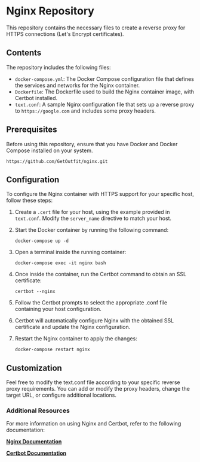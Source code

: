# Nginx Repository

This repository contains the necessary files to create a reverse proxy for HTTPS connections (Let's Encrypt certificates).

## Contents

The repository includes the following files:

- `docker-compose.yml`: The Docker Compose configuration file that defines the services and networks for the Nginx container.
- `Dockerfile`: The Dockerfile used to build the Nginx container image, with Certbot installed.
- `text.conf`: A sample Nginx configuration file that sets up a reverse proxy to `https://google.com` and includes some proxy headers.

## Prerequisites

Before using this repository, ensure that you have Docker and Docker Compose installed on your system.

`https://github.com/GetOutfit/nginx.git`

## Configuration

To configure the Nginx container with HTTPS support for your specific host, follow these steps:

1. Create a `.cert` file for your host, using the example provided in `text.conf`. Modify the `server_name` directive to match your host.

2. Start the Docker container by running the following command:

   ```shell
   docker-compose up -d
   ```
3. Open a terminal inside the running container:
   ```shell
   docker-compose exec -it nginx bash
   ```
4. Once inside the container, run the Certbot command to obtain an SSL certificate:
   ```shell
   certbot --nginx
   ```
5. Follow the Certbot prompts to select the appropriate .conf file containing your host configuration.

6. Certbot will automatically configure Nginx with the obtained SSL certificate and update the Nginx configuration.

7. Restart the Nginx container to apply the changes:
   ```shell
   docker-compose restart nginx
   ```
## Customization
Feel free to modify the text.conf file according to your specific reverse proxy requirements. You can add or modify the proxy headers, change the target URL, or configure additional locations.

### Additional Resources
For more information on using Nginx and Certbot, refer to the following documentation:

**[Nginx Documentation](https://nginx.org/en/docs/)**

**[Certbot Documentation](https://eff-certbot.readthedocs.io/en/stable/)**
